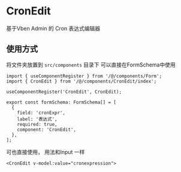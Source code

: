 # CronEdit
基于Vben Admin 的 Cron 表达式编辑器

## 使用方式
将文件夹放置到 `src/components` 目录下
可以直接在FormSchema中使用
```tsx
import { useComponentRegister } from '/@/components/Form';
import { CronEdit } from '/@/components/CronEdit/index';

useComponentRegister('CronEdit', CronEdit);

export const formSchema: FormSchema[] = [
  {
    field: 'cronExpr',
    label: '表达式',
    required: true,
    component: 'CronEdit',
  },
];
```
可也直接使用， 用法和Input 一样
```
<CronEdit v-model:value="cronexpression">
```
